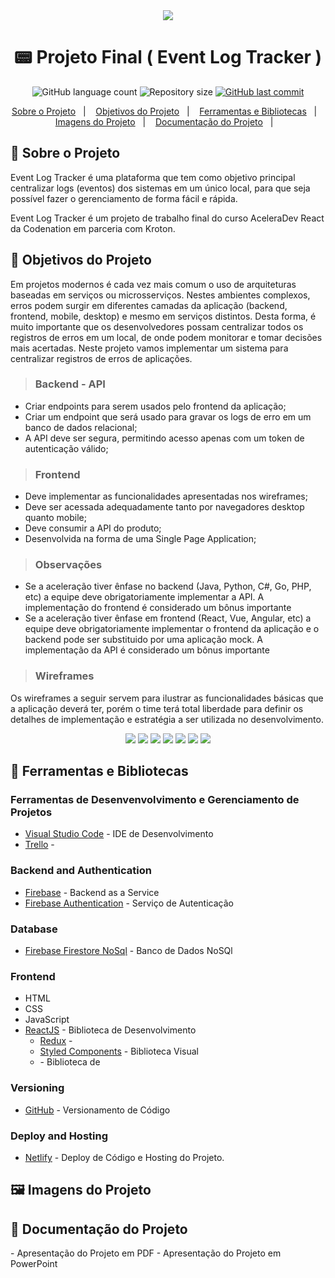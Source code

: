 <div align="center">
  <img src="assets/logo.png" />
</div>

<h1 align="center"> 📟 Projeto Final ( Event Log Tracker )</h1>

<!-- ************************************* Baadges ********************************************* -->
<p align="center">
  <img alt="GitHub language count" src="https://img.shields.io/github/languages/count/brunoemferreira/Codenation-AceleraDev-React-EventLogTracker?color=%2304D361">

 <img alt="Repository size" src="https://img.shields.io/github/repo-size/brunoemferreira/Codenation-AceleraDev-React-EventLogTracker">

  <a href="https://github.com/tgmarinho/nlw1/commits/master">
    <img alt="GitHub last commit" src="https://img.shields.io/github/last-commit/brunoemferreira/Codenation-AceleraDev-React-EventLogTracker">
  </a>
</p>

<p align="center">
  <a href="#sobre">Sobre o Projeto</a>&nbsp;&nbsp;&nbsp;|&nbsp;&nbsp;&nbsp;
  <a href="#objetivos">Objetivos do Projeto</a>&nbsp;&nbsp;&nbsp;|&nbsp;&nbsp;&nbsp;
  <a href="#ferramentas">Ferramentas e Bibliotecas</a>&nbsp;&nbsp;&nbsp;|&nbsp;&nbsp;&nbsp;
  <a href="#imagens">Imagens do Projeto</a>&nbsp;&nbsp;&nbsp;|&nbsp;&nbsp;&nbsp;
  <a href="#documentacao">Documentação do Projeto</a>&nbsp;&nbsp;&nbsp;|&nbsp;&nbsp;&nbsp;
</p>


<h2 id="sobre"> 🚀 Sobre o Projeto </h2>

Event Log Tracker é uma plataforma que tem como objetivo principal centralizar logs (eventos) dos sistemas em um único local, para que seja possível fazer o gerenciamento de forma fácil e rápida.

Event Log Tracker é um projeto de trabalho final do curso AceleraDev React da Codenation em parceria com Kroton.

<h2 id="objetivos"> 📝 Objetivos do Projeto </h2>

Em projetos modernos é cada vez mais comum o uso de arquiteturas baseadas em serviços ou microsserviços. Nestes ambientes complexos, erros podem surgir em diferentes camadas da aplicação (backend, frontend, mobile, desktop) e mesmo em serviços distintos. Desta forma, é muito importante que os desenvolvedores possam centralizar todos os registros de erros em um local, de onde podem monitorar e tomar decisões mais acertadas. Neste projeto vamos implementar um sistema para centralizar registros de erros de aplicações.

> ### Backend - API
* Criar endpoints para serem usados pelo frontend da aplicação;
* Criar um endpoint que será usado para gravar os logs de erro em um banco de dados relacional;
* A API deve ser segura, permitindo acesso apenas com um token de autenticação válido;

> ### Frontend
* Deve implementar as funcionalidades apresentadas nos wireframes;
* Deve ser acessada adequadamente tanto por navegadores desktop quanto mobile;
* Deve consumir a API do produto;
* Desenvolvida na forma de uma Single Page Application;

> ### Observações
* Se a aceleração tiver ênfase no backend (Java, Python, C#, Go, PHP, etc) a equipe deve obrigatoriamente implementar a API. A implementação do frontend é considerado um bônus importante
* Se a aceleração tiver ênfase em frontend (React, Vue, Angular, etc) a equipe deve obrigatoriamente implementar o frontend da aplicação e o backend pode ser substituido por uma aplicação mock. A implementação da API é considerado um bônus importante

> ### Wireframes
Os wireframes a seguir servem para ilustrar as funcionalidades básicas que a aplicação deverá ter, porém o time terá total liberdade para definir os detalhes de implementação e estratégia a ser utilizada no desenvolvimento.

<div align="center">
  <img src="assets/wireframe1.png" />
  <img src="assets/wireframe2.png" />
  <img src="assets/wireframe3.png" />
  <img src="assets/wireframe4.png" />
  <img src="assets/wireframe5.png" />
  <img src="assets/wireframe6.png" />
  <img src="assets/wireframe7.png" />
</div>

<h2 id="ferramentas">🧰 Ferramentas e Bibliotecas</h2>

### Ferramentas de Desenvenvolvimento e Gerenciamento de Projetos
- [Visual Studio Code]() - IDE de Desenvolvimento
- [Trello]() - 

### Backend  and Authentication
- [Firebase]() - Backend as a Service
- [Firebase Authentication]() - Serviço de Autenticação

### Database
- [Firebase Firestore NoSql]() - Banco de Dados NoSQl  

### Frontend
* HTML
* CSS
* JavaScript
* [ReactJS]() - Biblioteca de Desenvolvimento
  * [Redux]() -  
  * [Styled Components]() - Biblioteca Visual 
  * []() - Biblioteca de 

### Versioning 
- [GitHub]() - Versionamento de Código

### Deploy and Hosting
- [Netlify](https://www.netlify.com/) - Deploy de Código e Hosting do Projeto.


<h2 id="imagens">🖼️ Imagens do Projeto</h2>


<h2 id="documentacao">📑 Documentação do Projeto</h2>

[]() - Apresentação do Projeto em PDF
[]() - Apresentação do Projeto em PowerPoint



